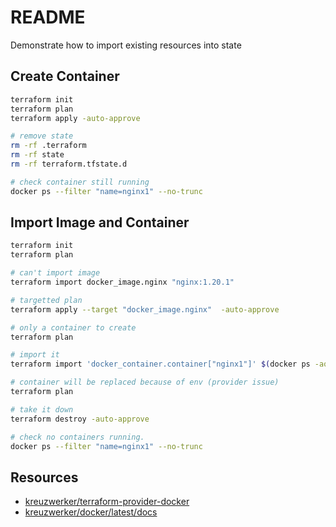# README

Demonstrate how to import existing resources into state  

## Create Container

```sh
terraform init
terraform plan
terraform apply -auto-approve

# remove state 
rm -rf .terraform
rm -rf state
rm -rf terraform.tfstate.d

# check container still running
docker ps --filter "name=nginx1" --no-trunc 
```

## Import Image and Container

```sh
terraform init
terraform plan

# can't import image 
terraform import docker_image.nginx "nginx:1.20.1"

# targetted plan
terraform apply --target "docker_image.nginx"  -auto-approve

# only a container to create
terraform plan

# import it
terraform import 'docker_container.container["nginx1"]' $(docker ps -aq --filter "name=nginx1" --no-trunc)

# container will be replaced because of env (provider issue)
terraform plan

# take it down
terraform destroy -auto-approve

# check no containers running.
docker ps --filter "name=nginx1" --no-trunc 
```

## Resources

* [kreuzwerker/terraform-provider-docker](https://github.com/kreuzwerker/terraform-provider-docker)  
* [kreuzwerker/docker/latest/docs](https://registry.terraform.io/providers/kreuzwerker/docker/latest/docs)  
